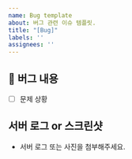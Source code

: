```yaml
---
name: Bug template
about: 버그 관련 이슈 템플릿.
title: "[Bug]"
labels: ''
assignees: ''
---
```


## 🐛 버그 내용
- [ ] 문제 상황

## 서버 로그 or 스크린샷
- 서버 로그 또는 사진을 첨부해주세요.